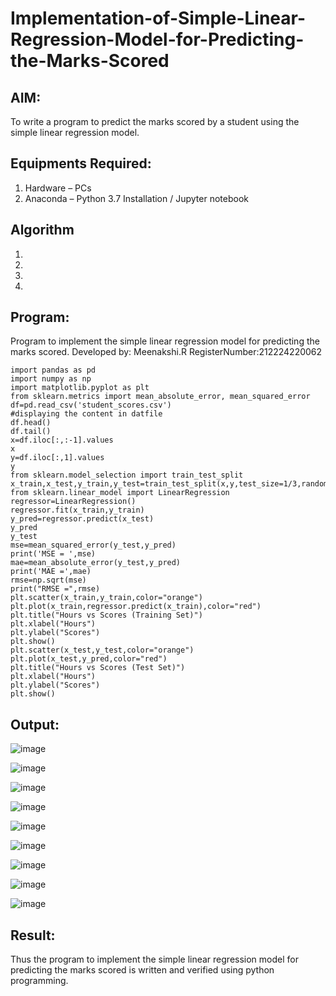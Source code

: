 # Implementation-of-Simple-Linear-Regression-Model-for-Predicting-the-Marks-Scored

## AIM:
To write a program to predict the marks scored by a student using the simple linear regression model.

## Equipments Required:
1. Hardware – PCs
2. Anaconda – Python 3.7 Installation / Jupyter notebook

## Algorithm
1. 
2. 
3. 
4. 

## Program:

Program to implement the simple linear regression model for predicting the marks scored.
Developed by: Meenakshi.R
RegisterNumber:212224220062
```
import pandas as pd 
import numpy as np
import matplotlib.pyplot as plt
from sklearn.metrics import mean_absolute_error, mean_squared_error
df=pd.read_csv('student_scores.csv')
#displaying the content in datfile
df.head()
df.tail()
x=df.iloc[:,:-1].values
x
y=df.iloc[:,1].values
y
from sklearn.model_selection import train_test_split
x_train,x_test,y_train,y_test=train_test_split(x,y,test_size=1/3,random_state=0)
from sklearn.linear_model import LinearRegression
regressor=LinearRegression()
regressor.fit(x_train,y_train)
y_pred=regressor.predict(x_test)
y_pred
y_test
mse=mean_squared_error(y_test,y_pred)
print('MSE = ',mse)
mae=mean_absolute_error(y_test,y_pred)
print('MAE =',mae)
rmse=np.sqrt(mse)
print("RMSE =",rmse)
plt.scatter(x_train,y_train,color="orange")
plt.plot(x_train,regressor.predict(x_train),color="red")
plt.title("Hours vs Scores (Training Set)")
plt.xlabel("Hours")
plt.ylabel("Scores")
plt.show()
plt.scatter(x_test,y_test,color="orange")
plt.plot(x_test,y_pred,color="red")
plt.title("Hours vs Scores (Test Set)")
plt.xlabel("Hours")
plt.ylabel("Scores")
plt.show()
```
## Output:

![image](https://github.com/user-attachments/assets/19bc5cd3-1a23-4690-932e-bb2ca716597a)

![image](https://github.com/user-attachments/assets/f2eaed5d-4b02-42c0-86b1-154945fa3ec7)

![image](https://github.com/user-attachments/assets/bb797617-4600-4f33-9ab9-6e7c5c5be676)

![image](https://github.com/user-attachments/assets/bb309010-eb20-4d2d-8215-f98a70a6fa93)

![image](https://github.com/user-attachments/assets/663a9968-bd65-48b7-b296-a1f5c8af474d)

![image](https://github.com/user-attachments/assets/0792c9e7-9b02-48f8-b83e-10fbc273db45)

![image](https://github.com/user-attachments/assets/7ecefef8-a779-4045-88ed-441761c18b2c)

![image](https://github.com/user-attachments/assets/e048ba53-175b-4078-a7a5-3b222590064f)

![image](https://github.com/user-attachments/assets/3fc75420-24be-405c-aaf0-6b7445c094c9)

## Result:

Thus the program to implement the simple linear regression model for predicting the marks scored is written and verified using python programming.
